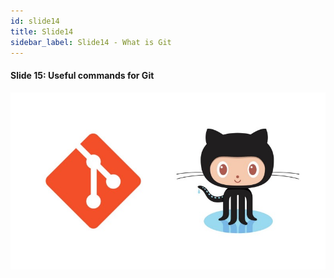 ```yaml
---
id: slide14
title: Slide14
sidebar_label: Slide14 - What is Git
---
```


#### Slide 15: Useful commands for Git
![xxx](https://raw.githubusercontent.com/ChickenKyiv/awesome-git-article/master/img/03-git-github-logos.jpeg)
